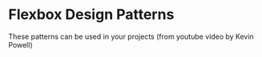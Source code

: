 # Flexbox Design Patterns

These patterns can be used in your projects
(from youtube video by Kevin Powell)
